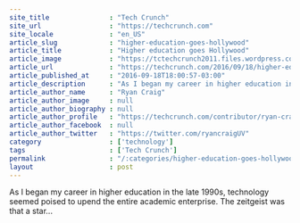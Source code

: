 ```yaml
---
site_title               : "Tech Crunch"
site_url                 : "https://techcrunch.com"
site_locale              : "en_US"
article_slug             : "higher-education-goes-hollywood"
article_title            : "Higher education goes Hollywood"
article_image            : "https://tctechcrunch2011.files.wordpress.com/2016/09/hollywoodsign.jpg?w=764&h=400&crop=1"
article_url              : "https://techcrunch.com/2016/09/18/higher-education-goes-hollywood/"
article_published_at     : "2016-09-18T18:00:57-03:00"
article_description      : "As I began my career in higher education in the late 1990s, technology seemed poised to upend the entire academic enterprise. The zeitgeist was that a star..."
article_author_name      : "Ryan Craig"
article_author_image     : null
article_author_biography : null
article_author_profile   : "https://techcrunch.com/contributor/ryan-craig/"
article_author_facebook  : null
article_author_twitter   : "https://twitter.com/ryancraigUV"
category                 : ['technology']
tags                     : ['Tech Crunch']
permalink                : "/:categories/higher-education-goes-hollywood/"
layout                   : post
---
```


As I began my career in higher education in the late 1990s, technology seemed poised to upend the entire academic enterprise. The zeitgeist was that a star...
